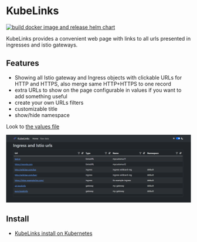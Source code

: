 # KubeLinks

[![build docker image and release helm chart](https://github.com/kkirara/KubeLinks/actions/workflows/release.yml/badge.svg)](https://github.com/kkirara/KubeLinks/actions/workflows/release.yml)

KubeLinks provides a convenient web page with links to all urls presented in ingresses and istio gateways.

## Features
  * Showing all Istio gateway and Ingress objects with clickable URLs for HTTP and HTTPS, also merge same HTTP+HTTPS to one record
  * extra URLs to show on the page configurable in values if you want to add something useful
  * create your own URLs filters
  * customizable title
  * show/hide namespace
  
Look to [the values file](/charts/kubelinks/values.yaml)

![Screen](KubeLinksScreen.png)

## Install
  * [KubeLinks install on Kubernetes](https://kkirara.github.io/KubeLinks/)
